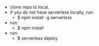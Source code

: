 * clone repo to local.
* if you do not have serverless locally, run:
  * $ npm install -g serverless
* run: 
  * $ npm install
* run: 
  * $ serverless deploy
  
  
  
